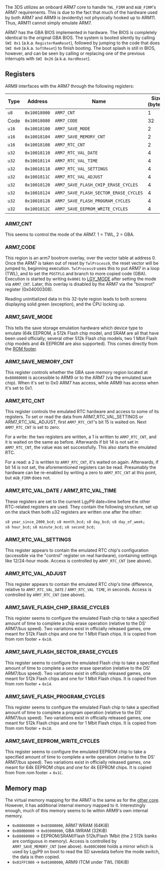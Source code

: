 The 3DS utilizes an onboard ARM7 core to handle `TWL_FIRM` and
`AGB_FIRM`'s ARM7 requirements. This is due to the fact that much of the
hardware used by both ARM7 and ARM9 is (evidently) not physically hooked
up to ARM11. Thus, ARM11 cannot simply emulate ARM7.

ARM7 has the GBA BIOS implemented in hardware. The BIOS is completely
identical to the original GBA BIOS. The system is booted silently by
calling `SWI 0x1` (a.k.a. `RegisterRamReset`), followed by jumping to
the code that does `SWI 0x0` (a.k.a. `SoftReset`) to finish booting. The
boot splash is still in BIOS, however, and can be seen by calling or
replacing one of the previous interrupts with `SWI 0x26` (a.k.a.
`HardReset`).

## Registers

ARM9 interfaces with the ARM7 through the following registers:

| Type  | Address      | Name                                  | Size (bytes) |
|-------|--------------|---------------------------------------|--------------|
| `u8`  | `0x10018000` | `ARM7_CNT`                            | 1            |
| Code  | `0x10018080` | `ARM7_CODE`                           | 32           |
| `u16` | `0x10018100` | `ARM7_SAVE_MODE`                      | 2            |
| `u16` | `0x10018104` | `ARM7_SAVE_MEMORY_CNT`                | 2            |
| `u16` | `0x10018108` | `ARM7_RTC_CNT`                        | 2            |
| `u32` | `0x10018110` | `ARM7_RTC_VAL_DATE`                   | 4            |
| `u32` | `0x10018114` | `ARM7_RTC_VAL_TIME`                   | 4            |
| `u32` | `0x10018118` | `ARM7_RTC_VAL_SETTINGS`               | 4            |
| `u32` | `0x1001811C` | `ARM7_RTC_VAL_ADJUST`                 | 4            |
| `u32` | `0x10018120` | `ARM7_SAVE_FLASH_CHIP_ERASE_CYCLES`   | 4            |
| `u32` | `0x10018124` | `ARM7_SAVE_FLASH_SECTOR_ERASE_CYCLES` | 4            |
| `u32` | `0x10018128` | `ARM7_SAVE_FLASH_PROGRAM_CYCLES`      | 4            |
| `u32` | `0x1001812C` | `ARM7_SAVE_EEPROM_WRITE_CYCLES`       | 4            |

### ARM7_CNT

This seems to control the mode of the ARM7. 1 = TWL, 2 = GBA.

### ARM7_CODE

This region is an arm7 bootrom overlay, over the vector table at address
0. Once the ARM7 is taken out of reset by `TwlProcess9`, the reset
vector will be jumped to, beginning execution. `TwlProcess9` uses this
to put ARM7 in a loop (TWL), and to set the `POSTFLG` and branch to more
copied code (GBA). Execution is started by writing `0x8001` to
[LGY_MODE](PDN_Registers#LGY_MODE "wikilink") after setting the mode via
`ARM7_CNT`. Later, this overlay is disabled by the ARM7 via the
"biosprot" register (0x04000308).

Reading uninitialized data in this 32-byte region leads to both screens
displaying solid green (exception), and the CPU locking up.

### ARM7_SAVE_MODE

This tells the save storage emulation hardware which device type to
emulate (64k EEPROM, a 512k Flash chip model, and SRAM are all that have
been used officially; several other 512k Flash chip models, two 1 Mbit
Flash chip models and 4k EEPROM are also supported). This comes directly
from the [ROM footer](3DS_Virtual_Console#Footer "wikilink").

### ARM7_SAVE_MEMORY_CNT

This register controls whether the GBA save memory region located at
`0x08080000` is accessible to ARM9 or to the ARM7 (via the emulated save
chip). When it's set to 0x0 ARM7 has access, while ARM9 has access when
it's set to 0x1.

### ARM7_RTC_CNT

This register controls the emulated RTC hardware and access to some of
its registers. To set or read the data from ARM7_RTC_VAL_SETTINGS or
ARM7_RTC_VAL_ADJUST, first `ARM7_RTC_CNT`'s bit 15 is waited on. Next
`ARM7_RTC_CNT` is set to zero.

For a write: the two registers are written, a 1 is written to
`ARM7_RTC_CNT`, and it is waited on the same as before. Afterwards if
bit 14 is not set in `ARM7_RTC_CNT`, the value was set successfully.
This also starts the emulated RTC.

For a read: a 2 is written to `ARM7_RTC_CNT`, it's waited on again.
Afterwards, if bit 14 is not set, the aforementioned registers can be
read. Presumably the hardware can be re-enabled by writing a zero to
`ARM7_RTC_CNT` at this point, but `AGB_FIRM` does not.

### ARM7_RTC_VAL_DATE / ARM7_RTC_VAL_TIME

These registers are set to the current LgyP9 date+time before the other
RTC-related registers are used. They contain the following structure,
set up on the stack then both u32 registers are written one after the
other:

`s8 year_since_2000_bcd;`
`s8 month_bcd;`
`s8 day_bcd;`
`s8 day_of_week;`
`s8 hour_bcd;`
`s8 minute_bcd;`
`s8 second_bcd;`

### ARM7_RTC_VAL_SETTINGS

This register appears to contain the emulated RTC chip's configuration
(accessible via the "control" register on real hardware), containing
settings like 12/24-hour mode. Access is controlled by `ARM7_RTC_CNT`
(see above).

### ARM7_RTC_VAL_ADJUST

This register appears to contain the emulated RTC chip's time
difference, relative to `ARM7_RTC_VAL_DATE` / `ARM7_RTC_VAL TIME`, in
seconds. Access is controlled by `ARM7_RTC_CNT` (see above).

### ARM7_SAVE_FLASH_CHIP_ERASE_CYCLES

This register seems to configure the emulated Flash chip to take a
specified amount of time to complete a chip erase operation (relative to
the DS' ARM7/bus speed). Two variations exist in officially released
games, one meant for 512k Flash chips and one for 1 Mbit Flash chips. It
is copied from from rom footer + `0x10`.

### ARM7_SAVE_FLASH_SECTOR_ERASE_CYCLES

This register seems to configure the emulated Flash chip to take a
specified amount of time to complete a sector erase operation (relative
to the DS' ARM7/bus speed). Two variations exist in officially released
games, one meant for 512k Flash chips and one for 1 Mbit Flash chips. It
is copied from from rom footer + `0x14`.

### ARM7_SAVE_FLASH_PROGRAM_CYCLES

This register seems to configure the emulated Flash chip to take a
specified amount of time to complete a program operation (relative to
the DS' ARM7/bus speed). Two variations exist in officially released
games, one meant for 512k Flash chips and one for 1 Mbit Flash chips. It
is copied from from rom footer + `0x18`.

### ARM7_SAVE_EEPROM_WRITE_CYCLES

This register seems to configure the emulated EEPROM chip to take a
specified amount of time to complete a write operation (relative to the
DS' ARM7/bus speed). Two variations exist in officially released games,
one meant for 64k EEPROM chips and one for 4k EEPROM chips. It is copied
from from rom footer + `0x1C`.

## Memory map

The virtual memory mapping for the ARM7 is the same as for the [other
core](Memory_layout#TWL_FIRM_Userland_Memory "wikilink"). However, it
has additional internal memory mapped to it. Interestingly enough, much
of this memory seems to lie within ARM9's own internal memory.

- `0x08060000` → `0x03800000`, ARM7 WRAM (64KiB)
- `0x080B0000` → `0x03000000`, GBA IWRAM (32KiB)
- `0x08080000` → EEPROM/SRAM/Flash 512k/Flash 1Mbit (the 2 512k banks
  are contiguous in memory). Access is controlled by
  `ARM7_SAVE_MEMORY_CNT` (see above). `0x080C0000` holds a mirror which
  is used by LgyP9 on boot to read the SD savedata before the mode
  switch, the data is then copied.
- `0x01FFC000` → `0x01000000`, ARM9 ITCM under TWL (16KiB)